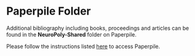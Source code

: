 # Paperpile Folder

Additional bibliography including books, proceedings and articles can be found in the **NeuroPoly-Shared** folder on Paperpile.

Please follow the instructions listed [here](https://intranet.neuro.polymtl.ca/writing-articles#install-paperpile) to access Paperpile.

